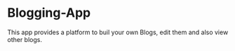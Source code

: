 # Blogging-App

This app provides a platform to buil your own Blogs, edit them and also view other blogs.

